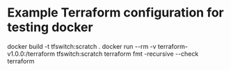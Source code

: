 # Example Terraform configuration for testing docker

docker build -t tfswitch:scratch .
docker run --rm -v terraform-v1.0.0:/terraform tfswitch:scratch terraform fmt -recursive --check terraform
